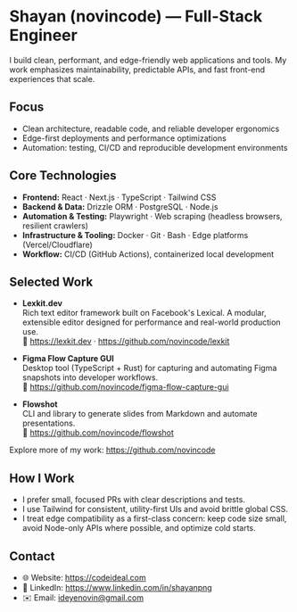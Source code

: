 # Shayan (novincode) — Full-Stack Engineer

I build clean, performant, and edge-friendly web applications and tools. My work emphasizes maintainability, predictable APIs, and fast front-end experiences that scale.

## Focus
- Clean architecture, readable code, and reliable developer ergonomics  
- Edge-first deployments and performance optimizations  
- Automation: testing, CI/CD and reproducible development environments  

## Core Technologies
- **Frontend:** React · Next.js · TypeScript · Tailwind CSS  
- **Backend & Data:** Drizzle ORM · PostgreSQL · Node.js  
- **Automation & Testing:** Playwright · Web scraping (headless browsers, resilient crawlers)  
- **Infrastructure & Tooling:** Docker · Git · Bash · Edge platforms (Vercel/Cloudflare)  
- **Workflow:** CI/CD (GitHub Actions), containerized local development  

## Selected Work
- **Lexkit.dev**  
  Rich text editor framework built on Facebook's Lexical. A modular, extensible editor designed for performance and real-world production use.  
  🔗 https://lexkit.dev · https://github.com/novincode/lexkit

- **Figma Flow Capture GUI**  
  Desktop tool (TypeScript + Rust) for capturing and automating Figma snapshots into developer workflows.  
  🔗 https://github.com/novincode/figma-flow-capture-gui

- **Flowshot**  
  CLI and library to generate slides from Markdown and automate presentations.  
  🔗 https://github.com/novincode/flowshot

Explore more of my work: https://github.com/novincode

## How I Work
- I prefer small, focused PRs with clear descriptions and tests.  
- I use Tailwind for consistent, utility-first UIs and avoid brittle global CSS.  
- I treat edge compatibility as a first-class concern: keep code size small, avoid Node-only APIs where possible, and optimize cold starts.  

## Contact
- 🌐 Website: https://codeideal.com  
- 💼 LinkedIn: https://www.linkedin.com/in/shayanpng  
- ✉️ Email: ideyenovin@gmail.com
